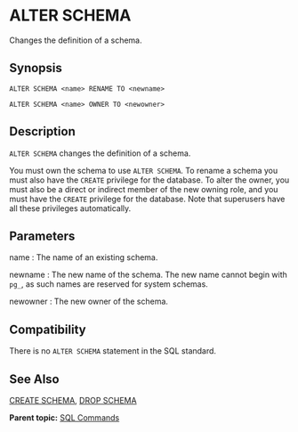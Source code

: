 # ALTER SCHEMA 

Changes the definition of a schema.

## <a id="section2"></a>Synopsis 

``` {#sql_command_synopsis}
ALTER SCHEMA <name> RENAME TO <newname>

ALTER SCHEMA <name> OWNER TO <newowner>
```

## <a id="section3"></a>Description 

`ALTER SCHEMA` changes the definition of a schema.

You must own the schema to use `ALTER SCHEMA`. To rename a schema you must also have the `CREATE` privilege for the database. To alter the owner, you must also be a direct or indirect member of the new owning role, and you must have the `CREATE` privilege for the database. Note that superusers have all these privileges automatically.

## <a id="section4"></a>Parameters 

name
:   The name of an existing schema.

newname
:   The new name of the schema. The new name cannot begin with `pg_`, as such names are reserved for system schemas.

newowner
:   The new owner of the schema.

## <a id="section5"></a>Compatibility 

There is no `ALTER SCHEMA` statement in the SQL standard.

## <a id="section6"></a>See Also 

[CREATE SCHEMA](CREATE_SCHEMA.html), [DROP SCHEMA](DROP_SCHEMA.html)

**Parent topic:** [SQL Commands](../sql_commands/sql_ref.html)

